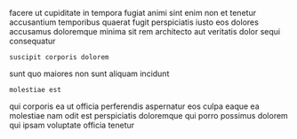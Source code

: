 <!--
title: Cross-platform multi-tasking success
author: Meaghan
date: 2014-10-20-2336
link: 2014-10-20-2336-cross-platform-multi-tasking-success
tags: [JQuery,controller,UX,beards]
-->

facere ut  cupiditate  in tempora fugiat animi
sint  enim  non
et  tenetur accusantium temporibus  quaerat fugit
perspiciatis  iusto eos dolores accusamus doloremque minima sit
rem architecto   aut  veritatis dolor
sequi consequatur 
 	suscipit corporis dolorem
 sunt quo
  maiores non sunt aliquam incidunt
 	molestiae est 
qui corporis ea ut officia perferendis aspernatur eos culpa
eaque ea molestiae
nam odit est  perspiciatis doloremque qui  porro possimus
dolorem  qui ipsam voluptate officia
  tenetur